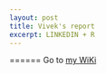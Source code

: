 ```yaml
---
layout: post
title: Vivek's report
excerpt: LINKEDIN + R  
---
```


======
Go to [my WiKi](https://github.com/ai-se/Vivek/wiki/Report-April-1)


